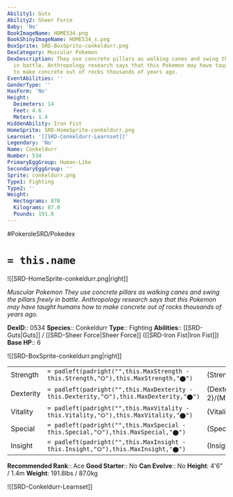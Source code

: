 ```yaml
---
Ability1: Guts
Ability2: Sheer Force
Baby: 'No'
BookImageName: HOME534.png
BookShinyImageName: HOME534_s.png
BoxSprite: SRD-BoxSprite-conkeldurr.png
DexCategory: Muscular Pokemon
DexDescription: They use concrete pillars as walking canes and swing the pillars freely
  in battle. Anthropology research says that this Pokemon may have taught humans how
  to make concrete out of rocks thousands of years ago.
EventAbilities: ''
GenderType: ''
HasForm: 'No'
Height:
  Deimeters: 14
  Feet: 4.6
  Meters: 1.4
HiddenAbility: Iron Fist
HomeSprite: SRD-HomeSprite-conkeldurr.png
Learnset: '[[SRD-Conkeldurr-Learnset]]'
Legendary: 'No'
Name: Conkeldurr
Number: 534
PrimaryEggGroup: Human-Like
SecondaryEggGroup: ''
Sprite: conkeldurr.png
Type1: Fighting
Type2: ''
Weight:
  Hectograms: 870
  Kilograms: 87.0
  Pounds: 191.8
---
```


#PokeroleSRD/Pokedex

# `= this.name`

![[SRD-HomeSprite-conkeldurr.png|right]]

*Muscular Pokemon*
*They use concrete pillars as walking canes and swing the pillars freely in battle. Anthropology research says that this Pokemon may have taught humans how to make concrete out of rocks thousands of years ago.*

**DexID**:: 0534
**Species**:: Conkeldurr
**Type**:: Fighting
**Abilities**:: [[SRD-Guts|Guts]] / [[SRD-Sheer Force|Sheer Force]] ([[SRD-Iron Fist|Iron Fist]])
**Base HP**:: 6

![[SRD-BoxSprite-conkeldurr.png|right]]

|           |                                                                                        |                                          |
| --------- | -------------------------------------------------------------------------------------- | ---------------------------------------- |
| Strength  | `= padleft(padright("",this.MaxStrength - this.Strength,"⭘"),this.MaxStrength,"⬤")`    | (Strength::3)/(MaxStrength::7)   |
| Dexterity | `= padleft(padright("",this.MaxDexterity - this.Dexterity,"⭘"),this.MaxDexterity,"⬤")` | (Dexterity:: 2)/(MaxDexterity::4) |
| Vitality  | `= padleft(padright("",this.MaxVitality - this.Vitality,"⭘"),this.MaxVitality,"⬤")`    | (Vitality::3)/(MaxVitality::6)   |
| Special   | `= padleft(padright("",this.MaxSpecial - this.Special,"⭘"),this.MaxSpecial,"⬤")`       | (Special::2)/(MaxSpecial::4)     |
| Insight   | `= padleft(padright("",this.MaxInsight - this.Insight,"⭘"),this.MaxInsight,"⬤")`       | (Insight::2)/(MaxInsight::4)     |

**Recommended Rank**:: Ace
**Good Starter**:: No
**Can Evolve**:: No
**Height**: 4'6" / 1.4m
**Weight**: 191.8lbs / 87.0kg

![[SRD-Conkeldurr-Learnset]]